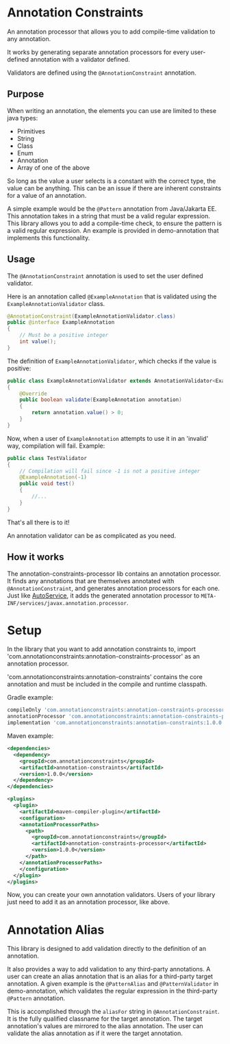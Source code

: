 # Annotation Constraints

An annotation processor that allows you to add compile-time validation to any annotation.

It works by generating separate annotation processors for every user-defined annotation with a validator defined.

Validators are defined using the `@AnnotationConstraint` annotation.

## Purpose

When writing an annotation, the elements you can use are limited to these java types:
- Primitives
- String
- Class
- Enum
- Annotation
- Array of one of the above

So long as the value a user selects is a constant with the correct type, the value can be anything. 
This can be an issue if there are inherent constraints for a value of an annotation.

A simple example would be the `@Pattern` annotation from Java/Jakarta EE.
This annotation takes in a string that must be a valid regular expression.
This library allows you to add a compile-time check, to ensure the pattern is a valid regular expression.
An example is provided in demo-annotation that implements this functionality.


## Usage
The `@AnnotationConstraint` annotation is used to set the user defined validator.

Here is an annotation called `@ExampleAnnotation` that is validated using the `ExampleAnnotationValidator` class.
```java
@AnnotationConstraint(ExampleAnnotationValidator.class)
public @interface ExampleAnnotation
{
    // Must be a positive integer
    int value();
}
```
The definition of `ExampleAnnotationValidator`, which checks if the value is positive:
```java
public class ExampleAnnotationValidator extends AnnotationValidator<ExampleAnnotation>
{
    @Override
    public boolean validate(ExampleAnnotation annotation)
    {
        return annotation.value() > 0;
    }
}
```
Now, when a user of `ExampleAnnotation` attempts to use it in an 'invalid' way, compilation will fail. Example:
```java
public class TestValidator
{
    // Compilation will fail since -1 is not a positive integer
    @ExampleAnnotation(-1)
    public void test()
    {
        //...
    }
}
```
That's all there is to it! 

An annotation validator can be as complicated as you need.

## How it works
The annotation-constraints-processor lib contains an annotation processor.
It finds any annotations that are themselves annotated with `@AnnotationConstraint`, and generates annotation processors for each one.
Just like [AutoService](https://github.com/google/auto/tree/master/service), it adds the generated annotation processor to `META-INF/services/javax.annotation.processor`.

# Setup
In the library that you want to add annotation constraints to, import 'com.annotationconstraints:annotation-constraints-processor' as an annotation processor.

'com.annotationconstraints:annotation-constraints' contains the core annotation and must be included in the compile and runtime classpath.

Gradle example:
```groovy
compileOnly 'com.annotationconstraints:annotation-constraints-processor:1.0.0'
annotationProcessor 'com.annotationconstraints:annotation-constraints-processor:1.0.0'
implementation 'com.annotationconstraints:annotation-constraints:1.0.0'
```
Maven example:
```xml
<dependencies>
  <dependency>
    <groupId>com.annotationconstraints</groupId>
    <artifactId>annotation-constraints</artifactId>
    <version>1.0.0</version>
  </dependency>
</dependencies>
```
```xml
<plugins>
  <plugin>
    <artifactId>maven-compiler-plugin</artifactId>
    <configuration>
    <annotationProcessorPaths>
      <path>
        <groupId>com.annotationconstraints</groupId>
        <artifactId>annotation-constraints-processor</artifactId>
        <version>1.0.0</version>
      </path>
    </annotationProcessorPaths>
    </configuration>
  </plugin>
</plugins>
```
Now, you can create your own annotation validators.
Users of your library just need to add it as an annotation processor, like above.

# Annotation Alias

This library is designed to add validation directly to the definition of an annotation.

It also provides a way to add validation to any third-party annotations. A user can create an alias annotation that is an alias for a third-party target annotation.
A given example is the `@PatternAlias` and `@PatternValidator` in demo-annotation, which validates the regular expression in the third-party `@Pattern` annotation.

This is accomplished through the `aliasFor` string in `@AnnotationConstraint`. It is the fully qualified classname for the target annotation.
The target annotation's values are mirrored to the alias annotation. The user can validate the alias annotation as if it were the target annotation.
